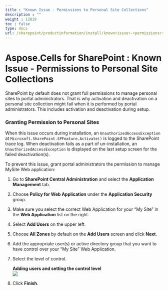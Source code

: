 ```yaml
---
title : "Known Issue - Permissions to Personal Site Collections" 
description : "" 
weight : 12019 
toc : false
type: docs
url: /sharepoint/productinformation/install/known+issue+-+permissions+to+personal+site+collections/
---
```


# Aspose.Cells for SharePoint : Known Issue - Permissions to Personal Site Collections


SharePoint by default does not grant full permissions to manage personal sites to portal administrators. That is why activation and deactivation on a personal site collection might fail when it is performed by portal administrators. This includes activation and deactivation during setup.

### Granting Permission to Personal Sites

When this issue occurs during installation, an `UnauthorizedAccessException` at `Microsoft.SharePoint.SPFeature.Activate()` is logged to the SharePoint trace log. When deactivation fails as a part of un-installation, an `UnauthorizedAccessException` is displayed on the last setup screen for the failed deactivation(s).

To prevent this issue, grant portal administrators the permission to manage MySite Web application:

1.  Go to **SharePoint Central Administration** and select the **Application Management** tab.
2.  Choose **Policy for Web Application** under the **Application Security** group.
3.  Make sure you select the correct Web Application for your “My Site” in the **Web Application** list on the right.
4.  Select **Add Users** on the upper left.
5.  Choose **All Zones** by default on the **Add Users** screen and click **Next**.
6.  Add the appropriate user(s) or active directory group that you want to have control over your “My Site” Web Application.
7.  Select the level of control.  
      
    **Adding users and setting the control level**  
    ![](https://docs2.aspose.com/cells/sharepoint/attachments/6356998/6488108.png)  
      
    
8.  Click **Finish**.

